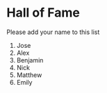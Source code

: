 # Hall of Fame
Please add your name to this list

1. Jose
2. Alex
3. Benjamin
4. Nick
5. Matthew
6. Emily

